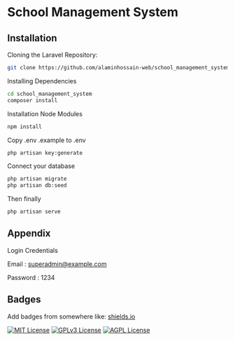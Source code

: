 
# School Management System




## Installation

Cloning the Laravel Repository:
```bash
git clone https://github.com/alaminhossain-web/school_management_system.git
```
    
Installing Dependencies
```bash
cd school_management_system
composer install
```
Installation Node Modules
```bash
npm install
```

Copy .env .example to .env

```bash
php artisan key:generate
```
Connect your database
```bash
php artisan migrate
php artisan db:seed
``` 
Then finally

```bash
php artisan serve
```

## Appendix


Login Credentials

Email : superadmin@example.com

Password : 1234
## Badges

Add badges from somewhere like: [shields.io](https://shields.io/)

[![MIT License](https://img.shields.io/badge/License-MIT-green.svg)](https://choosealicense.com/licenses/mit/)
[![GPLv3 License](https://img.shields.io/badge/License-GPL%20v3-yellow.svg)](https://opensource.org/licenses/)
[![AGPL License](https://img.shields.io/badge/license-AGPL-blue.svg)](http://www.gnu.org/licenses/agpl-3.0)

